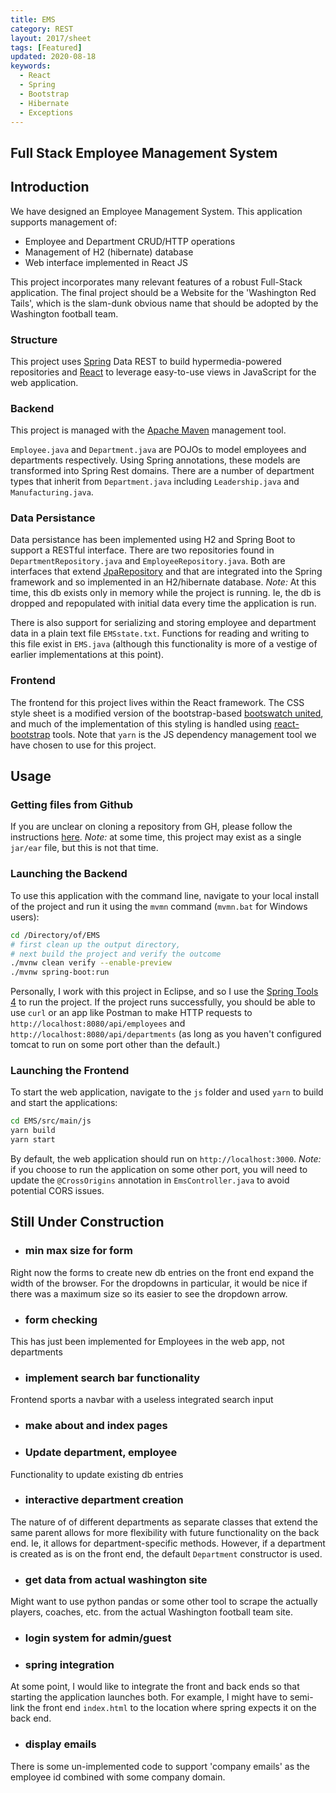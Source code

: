 ```yaml
---
title: EMS
category: REST
layout: 2017/sheet
tags: [Featured]
updated: 2020-08-18
keywords:
  - React
  - Spring
  - Bootstrap
  - Hibernate
  - Exceptions
---
```


 Full Stack Employee Management System
---------------

## Introduction
We have designed an Employee Management System. This application supports management of: 
  - Employee and Department CRUD/HTTP operations
  - Management of H2 (hibernate) database
  - Web interface implemented in React JS

This project incorporates many relevant features of a robust Full-Stack application. The final project should be a Website for the 'Washington Red Tails', which is the slam-dunk obvious name that should be adopted by the Washington football team.

### Structure
This project uses [Spring][spring] Data REST to build hypermedia-powered repositories and [React][react] to leverage easy-to-use views in JavaScript for the web application. 

### Backend
This project is managed with the [Apache Maven][maven] management tool.

`Employee.java` and `Department.java` are POJOs to model employees and departments respectively. Using Spring annotations, these models are transformed into Spring Rest domains. There are a number of department types that inherit from `Department.java` including `Leadership.java` and `Manufacturing.java`.

### Data Persistance
Data persistance has been implemented using H2 and Spring Boot to support a RESTful interface. There are two repositories found in `DepartmentRepository.java` and `EmployeeRepository.java`. Both are interfaces that extend [JpaRepository][jparepo] and that are integrated into the Spring framework and so implemented in an H2/hibernate database. *Note:* At this time, this db exists only in memory while the project is running. Ie, the db is dropped and repopulated with initial data every time the application is run.

There is also support for serializing and storing employee and department data in a plain text file `EMSstate.txt`. Functions for reading and writing to this file exist in `EMS.java` (although this functionality is more of a vestige of earlier implementations at this point).

### Frontend
The frontend for this project lives within the React framework. The CSS style sheet is a modified version of the bootstrap-based [bootswatch united][bwu], and much of the implementation of this styling is handled using [react-bootstrap] tools. Note that `yarn` is the JS dependency management tool we have chosen to use for this project.

## Usage

### Getting files from Github
If you are unclear on cloning a repository from GH, please follow the instructions [here][ghclone]. *Note:* at some time, this project may exist as a single `jar/ear` file, but this is not that time.

### Launching the Backend
To use this application with the command line, navigate to your local install of the project and run it using the `mvmn` command (`mvmn.bat` for Windows users):
```bash
cd /Directory/of/EMS
# first clean up the output directory,
# next build the project and verify the outcome
./mvnw clean verify --enable-preview 
./mvnw spring-boot:run
```
Personally, I work with this project in Eclipse, and so I use the [Spring Tools 4][Spt4] to run the project. If the project runs successfully, you should be able to use `curl` or an app like Postman to make HTTP requests to `http://localhost:8080/api/employees` and `http://localhost:8080/api/departments` (as long as you haven't configured tomcat to run on some port other than the default.)

### Launching the Frontend
To start the web application, navigate to the `js` folder and used `yarn` to build and start the applications:
```bash
cd EMS/src/main/js
yarn build
yarn start
```
By default, the web application should run on `http://localhost:3000`. *Note:* if you choose to run the application on some other port, you will need to update the `@CrossOrigins` annotation in `EmsController.java` to avoid potential CORS issues.

## Still Under Construction

* ### min max size for form
Right now the forms to create new db entries on the front end expand the width of the browser. For the dropdowns in particular, it would be nice if there was a maximum size so its easier to see the dropdown arrow.

* ### form checking
This has just been implemented for Employees in the web app, not departments

* ### implement search bar functionality
Frontend sports a navbar with a useless integrated search input
* ### make about and index pages
* ### Update department, employee
Functionality to update existing db entries
* ### interactive department creation
The nature of of different departments as separate classes that extend the same parent allows for more flexibility with future functionality on the back end. Ie, it allows for department-specific methods. However, if a department is created as is on the front end, the default `Department` constructor is used.
* ### get data from actual washington site
Might want to use python pandas or some other tool to scrape the actually players, coaches, etc. from the actual Washington football team site.
* ### login system for admin/guest
* ### spring integration
At some point, I would like to integrate the front and back ends so that starting the application launches both. For example, I might have to semi-link the front end `index.html` to the location where spring expects it on the back end.
* ### display emails
There is some un-implemented code to support 'company emails' as the employee id combined with some company domain.

<!-- Links -->
[maven]: https://maven.apache.org/
[spring]: https://spring.io/
[react]: https://reactjs.org/
[jparepo]: https://docs.spring.io/spring-data/jpa/docs/current/api/org/springframework/data/jpa/repository/JpaRepository.html
[bwu]: https://bootswatch.com/united/
[react-bootstrap]: https://react-bootstrap.github.io/
[ghclone]: https://docs.github.com/en/github/creating-cloning-and-archiving-repositories/cloning-a-repository
[SpT4]: https://marketplace.eclipse.org/content/spring-tools-4-aka-spring-tool-suite-4
